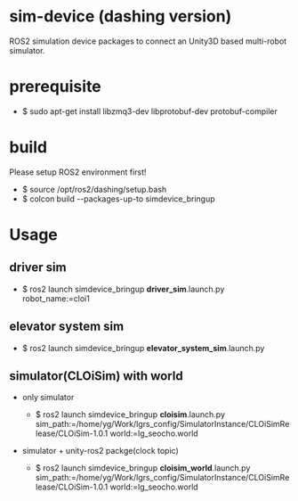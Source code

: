 # sim-device (dashing version)
ROS2 simulation device packages to connect an Unity3D based multi-robot simulator.

# prerequisite
- $ sudo apt-get install libzmq3-dev libprotobuf-dev protobuf-compiler

# build
Please setup ROS2 environment first!
- $ source /opt/ros2/dashing/setup.bash
- $ colcon build --packages-up-to simdevice_bringup

# Usage
## driver sim
- $ ros2 launch simdevice_bringup **driver_sim**.launch.py robot_name:=cloi1 

## elevator system sim
- $ ros2 launch simdevice_bringup **elevator_system_sim**.launch.py

## simulator(CLOiSim) with world
- only simulator
  - $ ros2 launch simdevice_bringup **cloisim**.launch.py sim_path:=/home/yg/Work/lgrs_config/SimulatorInstance/CLOiSimRelease/CLOiSim-1.0.1 world:=lg_seocho.world

- simulator + unity-ros2 packge(clock topic)
  - $ ros2 launch simdevice_bringup **cloisim_world**.launch.py sim_path:=/home/yg/Work/lgrs_config/SimulatorInstance/CLOiSimRelease/CLOiSim-1.0.1 world:=lg_seocho.world

